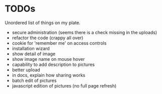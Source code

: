 
TODOs
=====

Unordered list of things on my plate.

- secure administration (seems there is a check missing in the uploads)
- refactor the code (crappy all over)
- cookie for 'remember me' on access controls
- installation wizard
- show detail of image
- show image name on mouse hover
- capability to add description to pictures
- better upload
- in docs, explain how sharing works
- batch edit of pictures
- javascript edition of pictures (no full page refresh)